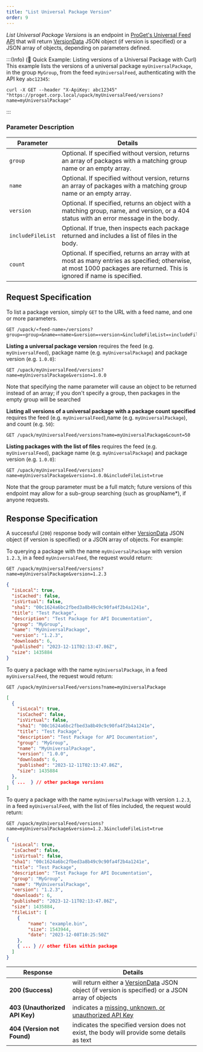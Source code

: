 ```yaml
---
title: "List Universal Package Version"
order: 9
---
```


*List Universal Package Versions* is an endpoint in [ProGet's Universal Feed API](/docs/proget/upack/proget-api-universalfeed) that will return [VersionData](/docs/proget/upack/proget-api-universalfeed#version-data) JSON object (if version is specified) or a JSON array of objects, depending on parameters defined.

:::(Info) (🚀 Quick Example: Listing versions of a Universal Package with Curl)
This example lists the versions of a universal package `myUniversalPackage`, in the group `MyGroup`, from the feed `myUniversalFeed`, authenticating with the API key `abc12345`:

````
curl -X GET --header "X-ApiKey: abc12345" "https://proget.corp.local/upack/myUniversalFeed/versions?name=myUniversalPackage"

````
:::

### Parameter	Description
| Parameter | Details |
| --- | --- |
| `group` | Optional. If specified without version, returns an array of packages with a matching group name or an empty array. |
| `name` | Optional. If specified without version, returns an array of packages with a matching group name or an empty array. |
| `version` | Optional. If specified, returns an object with a matching group, name, and version, or a 404 status with an error message in the body. |
| `includeFileList` | Optional. If true, then inspects each package returned and includes a list of files in the body. |
| `count` | Optional. If specified, returns an array with at most as many entries as specified; otherwise, at most 1000 packages are returned. This is ignored if name is specified. |

## Request Specification
To list a package version, simply `GET` to the URL with a feed name, and one or more parameters.

```
GET /upack/«feed-name»/versions?group=«group»&name=«name»&version=«version»&includeFileList=«includeFileList»&count=«count»
```

**Listing a universal package version** requires the feed (e.g. `myUniversalFeed`), package name (e.g. `myUniversalPackage`) and package version (e.g. `1.0.0`):


```
GET /upack/myUniversalFeed/versions?name=myUniversalPackage&version=1.0.0
```

Note that specifying the name parameter will cause an object to be returned instead of an array; if you don't specify a group, then packages in the empty group will be searched

**Listing all versions of a universal package with a package count specified** requires the feed (e.g. `myUniversalFeed`),name (e.g. `myUniversalPackage`), and count (e.g. `50`):

```
GET /upack/myUniversalFeed/versions?name=myUniversalPackage&count=50
```

**Listing packages with the list of files** requires the feed (e.g. `myUniversalFeed`), package name (e.g. `myUniversalPackage`) and package version (e.g. `1.0.0`):

```
GET /upack/myUniversalFeed/versions?name=myUniversalPackage&version=1.0.0&includeFileList=true
```

Note that the group parameter must be a full match; future versions of this endpoint may allow for a sub-group searching (such as groupName*), if anyone requests.

## Response Specification
A successful (`200`) response body will contain either [VersionData](/docs/proget/upack/proget-api-universalfeed#version-data) JSON object (if version is specified) or a JSON array of objects. For example:

To querying a package with the name `myUniversalPackage` with version `1.2.3`, in a feed `myUniversalFeed`, the request would return:

```
GET /upack/myUniversalFeed/versions?name=myUniversalPackage&version=1.2.3
```
```json
{
  "isLocal": true,
  "isCached": false,
  "isVirtual": false,
  "sha1": "00c1624a6bc2fbed3a8b49c9c90fa4f2b4a1241e",
  "title": "Test Package",
  "description": "Test Package for API Documentation",
  "group": "MyGroup",
  "name": "MyUniversalPackage",
  "version": "1.2.3",
  "downloads": 6,
  "published": "2023-12-11T02:13:47.86Z",
  "size": 1435884
}

```

To query a package with the name `myUniversalPackage`, in a feed `myUniversalFeed`, the request would return:

```
GET /upack/myUniversalFeed/versions?name=myUniversalPackage
```
```json
[
  {
    "isLocal": true,
    "isCached": false,
    "isVirtual": false,
    "sha1": "00c1624a6bc2fbed3a8b49c9c90fa4f2b4a1241e",
    "title": "Test Package",
    "description": "Test Package for API Documentation",
    "group": "MyGroup",
    "name": "MyUniversalPackage",
    "version": "1.0.0",
    "downloads": 6,
    "published": "2023-12-11T02:13:47.86Z",
    "size": 1435884
  },
  { ...  } // other package versions
]

```

To query a package with the name `myUniversalPackage` with version `1.2.3`, in a feed `myUniversalFeed`, with the list of files included, the request would return:

```
GET /upack/myUniversalFeed/versions?name=myUniversalPackage&version=1.2.3&includeFileList=true
```
```json
{
  "isLocal": true,
  "isCached": false,
  "isVirtual": false,
  "sha1": "00c1624a6bc2fbed3a8b49c9c90fa4f2b4a1241e",
  "title": "Test Package",
  "description": "Test Package for API Documentation",
  "group": "MyGroup",
  "name": "MyUniversalPackage",
  "version": "1.2.3",
  "downloads": 6,
  "published": "2023-12-11T02:13:47.86Z",
  "size": 1435884,
  "fileList": [
    {
        "name": "example.bin",
        "size": 1543944,
        "date": "2023-12-08T10:25:50Z"
    },
    { ... } // other files within package
  ]
}
```

| Response | Details |
| --- | --- |
| **200 (Success)** | will return either a [VersionData](/docs/proget/upack/proget-api-universalfeed#version-data) JSON object (if version is specified) or a JSON array of objects |
| **403 (Unauthorized API Key)** | indicates a [missing, unknown, or unauthorized API Key](/docs/proget/upack/proget-api-universalfeed#authentication) |
| **404 (Version not Found)** | indicates the specified version does not exist, the body will provide some details as text |